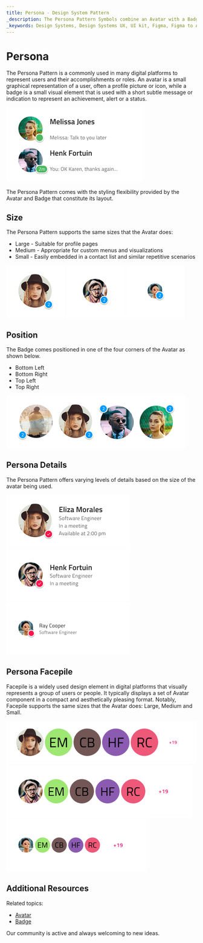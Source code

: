 ```yaml
---
title: Persona - Design System Pattern
_description: The Persona Pattern Symbols combine an Avatar with a Badge in front of it to display notifications and alerts. 
_keywords: Design Systems, Design Systems UX, UI kit, Figma, Figma to Angular, Export code from Figma, Figma to HTML, Figma UI kits, Sketch, Ignite UI for Angular, Sketch to Angular, Angular, Angular Design System, Export code from Sketch, Design Kits for Angular, Sketch HTML, Sketch to HTML, Sketch UI kits
---
```


# Persona

The Persona Pattern is a commonly used in many digital platforms to represent users and their accomplishments or roles. An avatar is a small graphical representation of a user, often a profile picture or icon, while a badge is a small visual element that is used with a short subtle message or indication to represent an achievement, alert or a status.

<img class="responsive-img" src="../images/persona_demo.png" srcset="../images/persona_demo@2x.png 2x" />

The Persona Pattern comes with the styling flexibility provided by the Avatar and Badge that constitute its layout.

## Size

The Persona Pattern supports the same sizes that the Avatar does:

- Large - Suitable for profile pages
- Medium - Appropriate for custom menus and visualizations
- Small - Easily embedded in a contact list and similar repetitive scenarios

<img class="responsive-img" src="../images/persona_large.png" srcset="../images/persona_large@2x.png 2x" />
<img class="responsive-img" src="../images/persona_medium.png" srcset="../images/persona_medium@2x.png 2x" />
<img class="responsive-img" src="../images/persona_small.png" srcset="../images/persona_small@2x.png 2x" />

## Position

The Badge comes positioned in one of the four corners of the Avatar as shown below.

- Bottom Left
- Bottom Right
- Top Left
- Top Right

<img class="responsive-img" src="../images/badge_position.png" srcset="../images/badge_position@2x.png 2x" />

## Persona Details

The Persona Pattern offers varying levels of details based on the size of the avatar being used.

<img class="responsive-img" src="../images/persona_details_large.png" srcset="../images/persona_details_large@2x.png 2x" />
<img class="responsive-img" src="../images/persona_details_medium.png" srcset="../images/persona_details_medium@2x.png 2x" />
<img class="responsive-img" src="../images/persona_details_small.png" srcset="../images/persona_details_small@2x.png 2x" />

## Persona Facepile

Facepile is a widely used design element in digital platforms that visually represents a group of users or people. It typically displays a set of Avatar component in a compact and aesthetically pleasing format. Notably, Facepile supports the same sizes that the Avatar does: Large, Medium and Small.

<img class="responsive-img" src="../images/persona_facepile_large.png" srcset="../images/persona_facepile_large@2x.png 2x" />
<img class="responsive-img" src="../images/persona_facepile_medium.png" srcset="../images/persona_facepile_medium@2x.png 2x" />
<img class="responsive-img" src="../images/persona_facepile_small.png" srcset="../images/persona_facepile_small@2x.png 2x" />

## Additional Resources

Related topics:

- [Avatar](../components/avatar.md)
- [Badge](../components/badge.md)

Our community is active and always welcoming to new ideas.